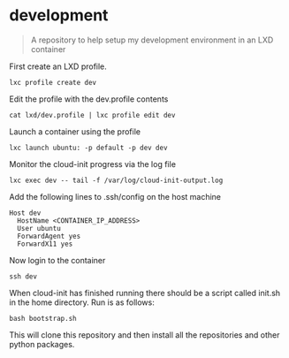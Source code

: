 # development

> A repository to help setup my development environment in an LXD container

First create an LXD profile.

```
lxc profile create dev
```

Edit the profile with the dev.profile contents

```
cat lxd/dev.profile | lxc profile edit dev
```

Launch a container using the profile

```
lxc launch ubuntu: -p default -p dev dev
```

Monitor the cloud-init progress via the log file

```
lxc exec dev -- tail -f /var/log/cloud-init-output.log
```

Add the following lines to .ssh/config on the host machine

```
Host dev
  HostName <CONTAINER_IP_ADDRESS>
  User ubuntu
  ForwardAgent yes
  ForwardX11 yes
```

Now login to the container

```
ssh dev
```

When cloud-init has finished running there should be a script called init.sh in
the home directory. Run is as follows:

```
bash bootstrap.sh
```

This will clone this repository and then install all the repositories and other
python packages.
